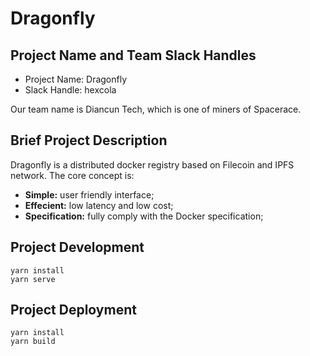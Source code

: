 # Dragonfly

## Project Name and Team Slack Handles

- Project Name: Dragonfly
- Slack Handle: hexcola

Our team name is Diancun Tech, which is one of miners of Spacerace.


## Brief Project Description

Dragonfly is a distributed docker registry based on Filecoin and IPFS network. The core concept is:

- **Simple:** user friendly interface;
- **Effecient:** low latency and low cost;
- **Specification:** fully comply with the Docker specification;

## Project Development

```
yarn install
yarn serve
```

## Project Deployment

```
yarn install
yarn build
```

